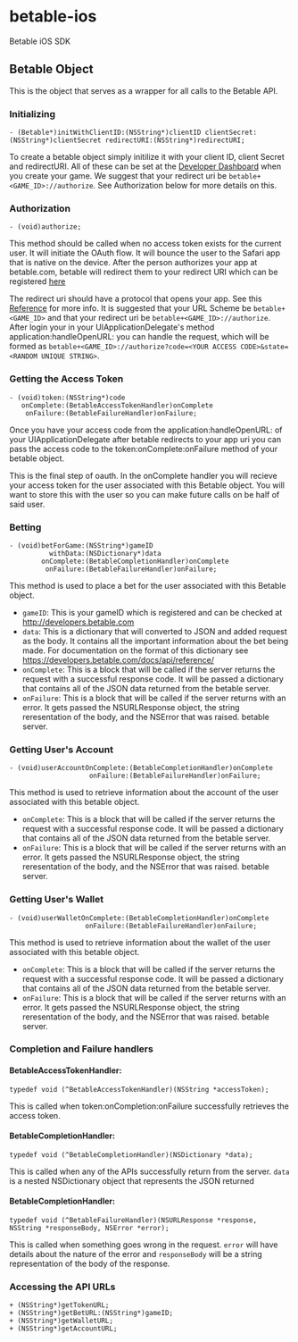 # betable-ios

Betable iOS SDK

## Betable Object

This is the object that serves as a wrapper for all calls to the Betable API.

### Initializing

    - (Betable*)initWithClientID:(NSString*)clientID clientSecret:(NSString*)clientSecret redirectURI:(NSString*)redirectURI;

To create a betable object simply initilize it with your client ID, client Secret and redirectURI. All of these can be set at the [Developer Dashboard](http://developers.betable.com) when you create your game. We suggest that your redirect uri be `betable+<GAME_ID>://authorize`.  See Authorization below for more details on this.

### Authorization

    - (void)authorize;

This method should be called when no access token exists for the current user. It will initiate the OAuth flow. It will bounce the user to the Safari app that is native on the device. After the person authorizes your app at betable.com, betable will redirect them to your redirect URI which can be registered [here](http://developers.betable.com)

The redirect uri should have a protocol that opens your app. See this [Reference](http://developer.apple.com/library/ios/#documentation/iPhone/Conceptual/iPhoneOSProgrammingGuide/AdvancedAppTricks/AdvancedAppTricks.html#//apple_ref/doc/uid/TP40007072-CH7-SW50) for more info. It is suggested that your URL Scheme be `betable+<GAME_ID>` and that your redirect uri be `betable+<GAME_ID>://authorize`. After login your in your UIApplicationDelegate's method application:handleOpenURL: you can handle the request, which will be formed as `betable+<GAME_ID>://authorize?code=<YOUR ACCESS CODE>&state=<RANDOM UNIQUE STRING>`.

### Getting the Access Token
    
    - (void)token:(NSString*)code
       onComplete:(BetableAccessTokenHandler)onComplete
        onFailure:(BetableFailureHandler)onFailure;

Once you have your access code from the application:handleOpenURL: of your UIApplicationDelegate after betable redirects to your app uri you can pass the access code to the token:onComplete:onFailure method of your betable object.

This is the final step of oauth.  In the onComplete handler you will recieve your access token for the user associated with this Betable object.  You will want to store this with the user so you can make future calls on be half of said user.

### Betting

    - (void)betForGame:(NSString*)gameID
              withData:(NSDictionary*)data
            onComplete:(BetableCompletionHandler)onComplete
             onFailure:(BetableFailureHandler)onFailure;

This method is used to place a bet for the user associated with this Betable object.

+  `gameID`: This is your gameID which is registered and can be checked at 
   http://developers.betable.com
+  `data`: This is a dictionary that will converted to JSON and added
   request as the body. It contains all the important information about
   the bet being made. For documentation on the format of this
   dictionary see https://developers.betable.com/docs/api/reference/
+  `onComplete`: This is a block that will be called if the server returns
   the request with a successful response code. It will be passed a
   dictionary that contains all of the JSON data returned from the
   betable server.
+  `onFailure`: This is a block that will be called if the server returns
   with an error. It gets passed the NSURLResponse object, the string
   reresentation of the body, and the NSError that was raised.
   betable server.

### Getting User's Account

    - (void)userAccountOnComplete:(BetableCompletionHandler)onComplete
                        onFailure:(BetableFailureHandler)onFailure;

This method is used to retrieve information about the account of the user associated with this betable object.

+  `onComplete`: This is a block that will be called if the server returns
   the request with a successful response code. It will be passed a
   dictionary that contains all of the JSON data returned from the
   betable server.
+  `onFailure`: This is a block that will be called if the server returns
   with an error. It gets passed the NSURLResponse object, the string
   reresentation of the body, and the NSError that was raised.
   betable server.

### Getting User's Wallet

    - (void)userWalletOnComplete:(BetableCompletionHandler)onComplete
                       onFailure:(BetableFailureHandler)onFailure;

This method is used to retrieve information about the wallet of the user associated with this betable object.

+  `onComplete`: This is a block that will be called if the server returns
   the request with a successful response code. It will be passed a
   dictionary that contains all of the JSON data returned from the
   betable server.
+  `onFailure`: This is a block that will be called if the server returns
   with an error. It gets passed the NSURLResponse object, the string
   reresentation of the body, and the NSError that was raised.
   betable server.

### Completion and Failure handlers

#### BetableAccessTokenHandler:

    typedef void (^BetableAccessTokenHandler)(NSString *accessToken);

This is called when token:onCompletion:onFailure successfully retrieves the access token.

#### BetableCompletionHandler:

    typedef void (^BetableCompletionHandler)(NSDictionary *data);

This is called when any of the APIs successfully return from the server.  `data` is a nested NSDictionary object that represents the JSON returned

#### BetableCompletionHandler:

    typedef void (^BetableFailureHandler)(NSURLResponse *response, NSString *responseBody, NSError *error);

This is called when something goes wrong in the request.  `error` will have details about the nature of the error and `responseBody` will be a string representation of the body of the response.
    

### Accessing the API URLs
    + (NSString*)getTokenURL;
    + (NSString*)getBetURL:(NSString*)gameID;
    + (NSString*)getWalletURL;
    + (NSString*)getAccountURL;

